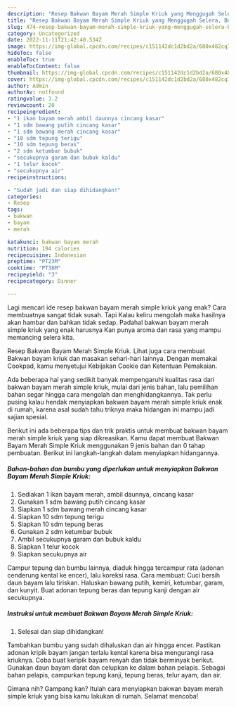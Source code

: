 ```yaml
---
description: "Resep Bakwan Bayam Merah Simple Kriuk yang Menggugah Selera, Buat Buka Puasa Enak Banget"
title: "Resep Bakwan Bayam Merah Simple Kriuk yang Menggugah Selera, Buat Buka Puasa Enak Banget"
slug: 474-resep-bakwan-bayam-merah-simple-kriuk-yang-menggugah-selera-buat-buka-puasa-enak-banget
category: Uncategorized
date: 2022-11-11T21:42:40.534Z
image: https://img-global.cpcdn.com/recipes/c151142dc1d2bd2a/680x482cq70/bakwan-bayam-merah-simple-kriuk-foto-resep-utama.jpg
hideToc: false
enableToc: true
enableTocContent: false
thumbnail: https://img-global.cpcdn.com/recipes/c151142dc1d2bd2a/680x482cq70/bakwan-bayam-merah-simple-kriuk-foto-resep-utama.jpg
cover: https://img-global.cpcdn.com/recipes/c151142dc1d2bd2a/680x482cq70/bakwan-bayam-merah-simple-kriuk-foto-resep-utama.jpg
author: Admin
authorAv: notfound
ratingvalue: 3.2
reviewcount: 20
recipeingredient:
- "1 ikan bayam merah ambil daunnya cincang kasar"
- "1 sdm bawang putih cincang kasar"
- "1 sdm bawang merah cincang kasar"
- "10 sdm tepung terigu"
- "10 sdm tepung beras"
- "2 sdm ketumbar bubuk"
- "secukupnya garam dan bubuk kaldu"
- "1 telur kocok"
- "secukupnya air"
recipeinstructions:

- "Sudah jadi dan siap dihidangkan!"
categories:
- Resep
tags:
- bakwan
- bayam
- merah

katakunci: bakwan bayam merah 
nutrition: 194 calories
recipecuisine: Indonesian
preptime: "PT23M"
cooktime: "PT38M"
recipeyield: "3"
recipecategory: Dinner

---
```



Lagi mencari ide resep bakwan bayam merah simple kriuk yang enak? Cara membuatnya sangat tidak susah. Tapi Kalau keliru mengolah maka hasilnya akan hambar dan bahkan tidak sedap. Padahal bakwan bayam merah simple kriuk yang enak harusnya Kan punya aroma dan rasa yang mampu memancing selera kita.


Resep Bakwan Bayam Merah Simple Kriuk. Lihat juga cara membuat Bakwan bayam kriuk dan masakan sehari-hari lainnya. Dengan memakai Cookpad, kamu menyetujui Kebijakan Cookie dan Ketentuan Pemakaian.

Ada beberapa hal yang sedikit banyak mempengaruhi kualitas rasa dari bakwan bayam merah simple kriuk, mulai dari jenis bahan, lalu pemilihan bahan segar hingga cara mengolah dan menghidangkannya. Tak perlu pusing kalau hendak menyiapkan bakwan bayam merah simple kriuk enak di rumah, karena asal sudah tahu triknya maka hidangan ini mampu jadi sajian spesial.


Berikut ini ada beberapa tips dan trik praktis untuk membuat bakwan bayam merah simple kriuk yang siap dikreasikan. Kamu dapat membuat Bakwan Bayam Merah Simple Kriuk menggunakan 9 jenis bahan dan 0 tahap pembuatan. Berikut ini langkah-langkah dalam menyiapkan hidangannya.

<!--inarticleads1-->

##### Bahan-bahan dan bumbu yang diperlukan untuk menyiapkan Bakwan Bayam Merah Simple Kriuk:

1. Sediakan 1 ikan bayam merah, ambil daunnya, cincang kasar
1. Gunakan 1 sdm bawang putih cincang kasar
1. Siapkan 1 sdm bawang merah cincang kasar
1. Siapkan 10 sdm tepung terigu
1. Siapkan 10 sdm tepung beras
1. Gunakan 2 sdm ketumbar bubuk
1. Ambil secukupnya garam dan bubuk kaldu
1. Siapkan 1 telur kocok
1. Siapkan secukupnya air


Campur tepung dan bumbu lainnya, diaduk hingga tercampur rata (adonan cenderung kental ke encer), lalu koreksi rasa. Cara membuat: Cuci bersih daun bayam lalu tiriskan. Haluskan bawang putih, kemiri, ketumbar, garam, dan kunyit. Buat adonan tepung beras dan tepung kanji dengan air secukupnya. 

<!--inarticleads2-->

##### Instruksi untuk membuat Bakwan Bayam Merah Simple Kriuk:


1. Selesai dan siap dihidangkan!

Tambahkan bumbu yang sudah dihaluskan dan air hingga encer. Pastikan adonan kripik bayam jangan terlalu kental karena bisa mengurangi rasa kriuknya. Coba buat keripik bayam renyah dan tidak berminyak berikut. Gunakan daun bayam darat dan celupkan ke dalam bahan pelapis. Sebagai bahan pelapis, campurkan tepung kanji, tepung beras, telur ayam, dan air. 

Gimana nih? Gampang kan? Itulah cara menyiapkan bakwan bayam merah simple kriuk yang bisa kamu lakukan di rumah. Selamat mencoba!
